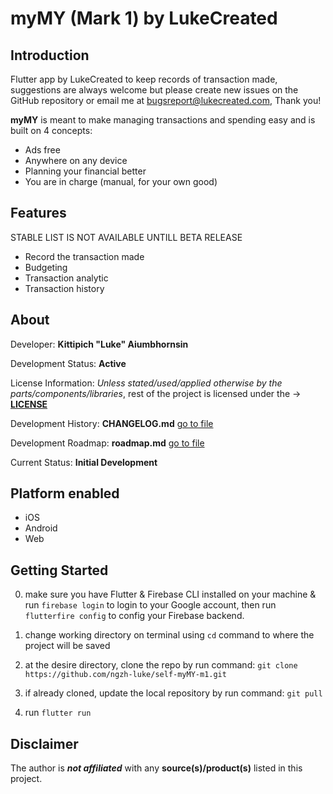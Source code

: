 # myMY (Mark 1) by LukeCreated

## Introduction

Flutter app by LukeCreated to keep records of transaction made, suggestions are always welcome but please create new issues on the GitHub repository or email me at <bugsreport@lukecreated.com>, Thank you!

**myMY** is meant to make managing transactions and spending easy and is built on 4 concepts:

- Ads free
- Anywhere on any device
- Planning your financial better
- You are in charge (manual, for your own good)

## Features

STABLE LIST IS NOT AVAILABLE UNTILL BETA RELEASE

- Record the transaction made
- Budgeting
- Transaction analytic
- Transaction history
  
## About

Developer: **Kittipich "Luke" Aiumbhornsin**

Development Status: **Active**

License Information: _Unless stated/used/applied otherwise by the parts/components/libraries_,  rest of the project is licensed under the ->  [**LICENSE**](LICENSE)

Development History: **CHANGELOG.md** [go to file](../CHANGELOG.md)

Development Roadmap: **roadmap.md** [go to file](roadmap.md)

Current Status: **Initial Development**

## Platform enabled

- iOS
- Android
- Web

## Getting Started

0. make sure you have Flutter & Firebase CLI installed on your machine & run `firebase login` to login to your Google account, then run `flutterfire config` to config your Firebase backend.

1. change working directory on terminal using `cd` command to where the project will be saved

2. at the desire directory, clone the repo by run command:
`git clone https://github.com/ngzh-luke/self-myMY-m1.git`

3. if already cloned, update the local repository by run command:
`git pull`

4. run `flutter run`

## Disclaimer

The author is _**not affiliated**_ with any **source(s)/product(s)** listed in this project.
